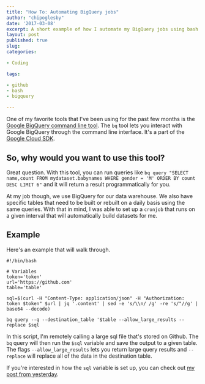 ```yaml
---
title: "How To: Automating BigQuery jobs"
author: "chipoglesby"
date: '2017-03-08'
excerpt: A short example of how I automate my BigQuery jobs using bash.
layout: post
published: true
slug:
categories:

- Coding

tags:

- github
- bash
- bigquery

---
```


One of my favorite tools that I've been using for the past few months is the 
[Google BigQuery command line tool](https://cloud.google.com/bigquery/bq-command-line-tool).
The `bq` tool lets you interact with Google BigQuery through the command line interface. It's a part of the 
[Google Cloud SDK](https://cloud.google.com/sdk/gcloud/reference/). 

## So, why would you want to use this tool? 

Great question. With this tool, you can run queries like
`bq query "SELECT name,count FROM mydataset.babynames WHERE gender = 'M' ORDER BY count DESC LIMIT 6"`
and it will return a result programmatically for you.

At my job though, we use BigQuery for our data warehouse. We also have specific tables that need to be built
or rebuilt on a daily basis using the same queries. With that in mind, I was able to set up a `cronjob` that runs
on a given interval that will automatically build datasets for me.

## Example
Here's an example that will walk through.

```
#!/bin/bash

# Variables
token='token'
url='https://github.com'
table='table'

sql=$(curl -H "Content-Type: application/json" -H "Authorization: token $token" $url | jq '.content' | sed -e 's/\\n/ /g' -re 's/"//g' | base64 --decode)

bq query --q --destination_table '$table --allow_large_results --replace $sql
```

In this script, I'm remotely calling a large sql file that's stored on Github.
The `bq` query will then run the `$sql` variable and save the output to a given table.
The flags `--allow_large_results` lets you return large query results and
`--replace` will replace all of the data in the destination table.

If you're interested in how the `sql` variable is set up, you can check out
[my post from yesterday](http://www.chipoglesby.com/2017/03/github-and-bash/).

